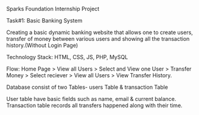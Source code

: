 Sparks Foundation Internship Project

Task#1: Basic Banking System

Creating a basic dynamic banking website that allows one to create users, transfer of money between various users and showing all the transaction history.(Without Login Page)

Technology Stack: HTML, CSS, JS, PHP, MySQL

Flow: Home Page > View all Users > Select and View one User > Transfer Money > Select reciever > View all Users > View Transfer History.

Database consist of two Tables- users Table & transaction Table

User table have basic fields such as name, email & current balance.
Transaction table records all transfers happened along with their time.

